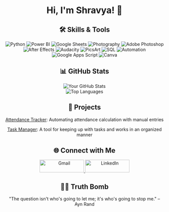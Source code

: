 <div align="center">

# Hi, I'm Shravya! 👋

## 🛠️ Skills & Tools
![Python](https://img.shields.io/badge/Python-3776AB?style=for-the-badge&logo=python&logoColor=white)
![Power BI](https://img.shields.io/badge/Power%20BI-F2C811?style=for-the-badge&logo=powerbi&logoColor=black)
![Google Sheets](https://img.shields.io/badge/Google_Sheets-34A853?style=for-the-badge&logo=googlesheets&logoColor=white)
![Photography](https://img.shields.io/badge/Photography-E94E77?style=for-the-badge&logo=camera&logoColor=white)
![Adobe Photoshop](https://img.shields.io/badge/Adobe%20Photoshop-31A8FF?style=for-the-badge&logo=adobe-photoshop&logoColor=white)
![After Effects](https://img.shields.io/badge/After%20Effects-9999FF.svg?style=for-the-badge&logo=After%20Effects&logoColor=white)
![Audacity](https://img.shields.io/badge/Audacity-0000CC?style=for-the-badge&logo=audacity&logoColor=white)
![PicsArt](https://img.shields.io/badge/PicsArt-FFDC00?style=for-the-badge&logo=picsart&logoColor=black)
![SQL](https://img.shields.io/badge/SQL-000?style=for-the-badge&logo=MySQL&logoColor=4479A1)
![Automation](https://img.shields.io/badge/Automation-00B140?style=for-the-badge&logo=appveyor&logoColor=white)
![Google Apps Script](https://img.shields.io/badge/Google%20Apps%20Script-4285F4?style=for-the-badge&logo=google-apps-script&logoColor=white)
![Canva](https://img.shields.io/badge/Canva-00C4CC?style=for-the-badge&logo=canva&logoColor=white)


## 📊 GitHub Stats
![Your GitHub Stats](https://github-readme-stats.vercel.app/api?username=ShravyaMalogi&show_icons=true&theme=gruvbox)
<br>
![Top Languages](https://github-readme-stats.vercel.app/api/top-langs/?username=ShravyaMalogi&layout=compact&theme=tokyonight)

## 🚀 Projects
<p><a href="https://github.com/yourusername/attendance-tracker">Attendance Tracker</a>: Automating attendance calculation with manual entries</p>
<p><a href="https://github.com/ShravyaMalogi/Task-Manager">Task Manager</a>: A tool for keeping up with tasks and works in an organized manner</p>

## 🌐 Connect with Me
<p>
  <a href="mailto:shravyamwork@gmail.com">
    <img src="https://img.shields.io/badge/gmail-%23EA4335.svg?style=plastic&logo=gmail&logoColor=white" alt="Gmail" width="140" height="40"/>
  </a>
  <a href="https://www.linkedin.com/in/shravyamalogi/">
    <img src="https://img.shields.io/badge/linkedin-%230A66C2.svg?style=plastic&logo=linkedin&logoColor=white" alt="LinkedIn" width="140" height="40"/>
  </a>
</p>

## 🧘‍♂️ Truth Bomb
"The question isn't who's going to let me; it's who's going to stop me." – Ayn Rand

</div>
